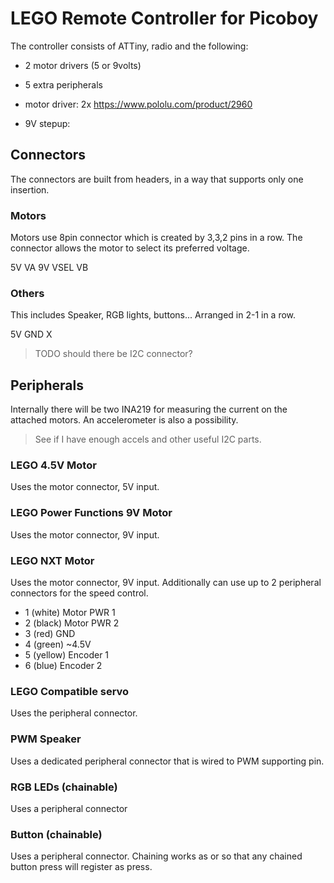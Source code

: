 # LEGO Remote Controller for Picoboy

The controller consists of ATTiny, radio and the following:

- 2 motor drivers (5 or 9volts)
- 5 extra peripherals

- motor driver: 2x https://www.pololu.com/product/2960
- 9V stepup: 

## Connectors

The connectors are built from headers, in a way that supports only one insertion. 

### Motors

Motors use 8pin connector which is created by 3,3,2 pins in a row. The connector allows the motor to select its preferred voltage. 

5V      VA
9V VSEL VB

### Others

This includes Speaker, RGB lights, buttons... Arranged in 2-1 in a row. 

5V
GND X

> TODO should there be I2C connector? 

## Peripherals

Internally there will be two INA219 for measuring the current on the attached motors. An accelerometer is also a possibility. 

> See if I have enough accels and other useful I2C parts. 

### LEGO 4.5V Motor

Uses the motor connector, 5V input. 

### LEGO Power Functions 9V Motor

Uses the motor connector, 9V input. 

### LEGO NXT Motor 

Uses the motor connector, 9V input. Additionally can use up to 2 peripheral connectors for the speed control. 

- 1 (white) Motor PWR 1
- 2 (black) Motor PWR 2
- 3 (red) GND
- 4 (green) ~4.5V
- 5 (yellow) Encoder 1
- 6 (blue) Encoder 2

### LEGO Compatible servo

Uses the peripheral connector. 

### PWM Speaker

Uses a dedicated peripheral connector that is wired to PWM supporting pin. 

### RGB LEDs (chainable)

Uses a peripheral connector

### Button (chainable)

Uses a peripheral connector. Chaining works as or so that any chained button press will register as press. 
